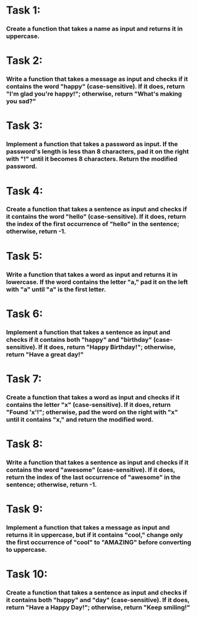 # Task 1:
### Create a function that takes a name as input and returns it in uppercase.
# Task 2:
### Write a function that takes a message as input and checks if it contains the word "happy" (case-sensitive). If it does, return "I'm glad you're happy!"; otherwise, return "What's making you sad?"
# Task 3:
### Implement a function that takes a password as input. If the password's length is less than 8 characters, pad it on the right with "!" until it becomes 8 characters. Return the modified password.
# Task 4:
### Create a function that takes a sentence as input and checks if it contains the word "hello" (case-sensitive). If it does, return the index of the first occurrence of "hello" in the sentence; otherwise, return -1.
# Task 5:
### Write a function that takes a word as input and returns it in lowercase. If the word contains the letter "a," pad it on the left with "a" until "a" is the first letter.
# Task 6:
### Implement a function that takes a sentence as input and checks if it contains both "happy" and "birthday" (case-sensitive). If it does, return "Happy Birthday!"; otherwise, return "Have a great day!"
# Task 7:
### Create a function that takes a word as input and checks if it contains the letter "x" (case-sensitive). If it does, return "Found 'x'!"; otherwise, pad the word on the right with "x" until it contains "x," and return the modified word.
# Task 8:
### Write a function that takes a sentence as input and checks if it contains the word "awesome" (case-sensitive). If it does, return the index of the last occurrence of "awesome" in the sentence; otherwise, return -1.
# Task 9:
### Implement a function that takes a message as input and returns it in uppercase, but if it contains "cool," change only the first occurrence of "cool" to "AMAZING" before converting to uppercase.
# Task 10:
### Create a function that takes a sentence as input and checks if it contains both "happy" and "day" (case-sensitive). If it does, return "Have a Happy Day!"; otherwise, return "Keep smiling!"
